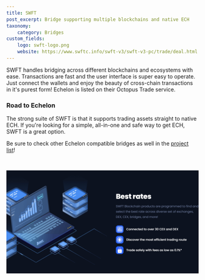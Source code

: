 ```yaml
---
title: SWFT
post_excerpt: Bridge supporting multiple blockchains and native ECH
taxonomy:
    category: Bridges
custom_fields:
    logo: swft-logo.png
    website: https://www.swftc.info/swft-v3/swft-v3-pc/trade/deal.html
---
```

SWFT handles bridging across different blockchains and ecosystems with ease. Transactions are fast and the user interface is super easy to operate. Just connect the wallets and enjoy the beauty of cross-chain transactions in it's purest form! Echelon is listed on their Octopus Trade service.

### Road to Echelon

The strong suite of SWFT is that it supports trading assets straight to native ECH. If you're looking for a simple, all-in-one and safe way to get ECH, SWFT is a great option.

Be sure to check other Echelon compatible bridges as well in the [project list](https://ech.world/projects/)!

&nbsp;

[![SWFT](/_images/swft-pic3.png "SWFT")](https://www.swftc.info/swft-v3/swft-v3-pc/trade/deal.html)

